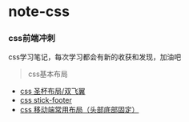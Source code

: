 # note-css
### css前端冲刺<br>

css学习笔记，每次学习都会有新的收获和发现，加油吧

> css基本布局
* [css 圣杯布局/双飞翼](https://github.com/MrWeilian/note-css/issues/1)<br>
* [css stick-footer](https://github.com/MrWeilian/note-css/issues/2)<br>
* [css 移动端常用布局（头部底部固定）](https://github.com/MrWeilian/note-css/issues/3)<br>
